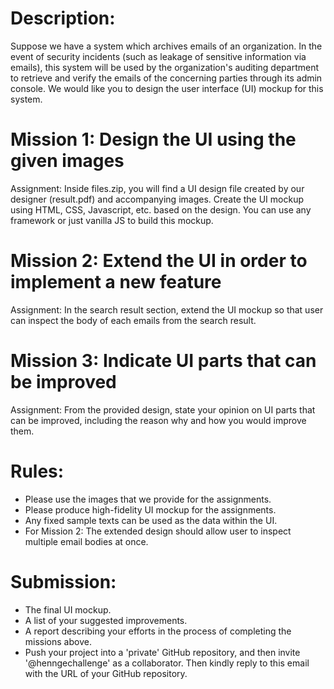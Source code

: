 # Description:
Suppose we have a system which archives emails of an organization. In the event of security incidents (such as leakage of sensitive information via emails), this system will be used by the organization's auditing department to retrieve and verify the emails of the concerning parties through its admin console. We would like you to design the user interface (UI) mockup for this system.

# Mission 1: Design the UI using the given images
Assignment: Inside files.zip, you will find a UI design file created by our designer (result.pdf) and accompanying images. Create the UI mockup using HTML, CSS, Javascript, etc. based on the design. You can use any framework or just vanilla JS to build this mockup.

# Mission 2: Extend the UI in order to implement a new feature
Assignment: In the search result section, extend the UI mockup so that user can inspect the body of each emails from the search result.

# Mission 3: Indicate UI parts that can be improved
Assignment: From the provided design, state your opinion on UI parts that can be improved, including the reason why and how you would improve them.


# Rules:
- Please use the images that we provide for the assignments.
- Please produce high-fidelity UI mockup for the assignments.
- Any fixed sample texts can be used as the data within the UI.
- For Mission 2: The extended design should allow user to inspect multiple email bodies at once.

# Submission:
- The final UI mockup.
- A list of your suggested improvements.
- A report describing your efforts in the process of completing the missions above.
- Push your project into a 'private' GitHub repository, and then invite '@henngechallenge' as a collaborator. Then kindly reply to this email with the URL of your GitHub repository.

